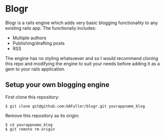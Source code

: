 # Blogr

Blogr is a rails engine which adds very basic blogging functionality to any existing rails app. The functionaliy includes:
- Multiple authors
- Publishing/drafting posts
- RSS

The engine has no styling whatsoever and so I would recommend cloning this repo and modifying the engine to suit your needs before adding it as a gem to your rails application.

## Setup your own blogging engine
First clone this repository:
```
$ git clone git@github.com:GAFuller/blogr.git yourappname_blog
```

Remove this repository as its origin:
```
$ cd yourappname_blog
$ git remote rm origin
```
